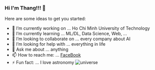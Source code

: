 ### Hi I'm Thang!!! 👋



Here are some ideas to get you started:

- 🔭 I’m currently working on ... Ho Chi Minh University of Technology
- 🌱 I’m currently learning ... ML/DL, Data Science, Web, ...
- 👯 I’m looking to collaborate on ... every company about AI
- 🤔 I’m looking for help with ... everything in life
- 💬 Ask me about ... anything 
- 📫 How to reach me: ... [FaceBook](https://www.facebook.com/thang.huu.94651774)
- ⚡ Fun fact: ... I love astronomy ![universe](https://cdnimg.vietnamplus.vn/uploaded/xtsqr/2018_12_27/dnsukienthienvantin0301183.jpg)

